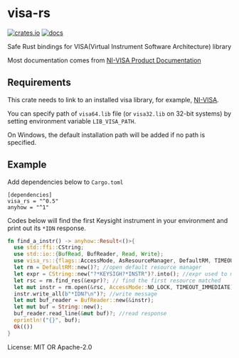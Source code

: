 # visa-rs

[![crates.io](https://img.shields.io/crates/v/visa-rs.svg)](https://crates.io/crates/visa-rs)
[![docs](https://docs.rs/visa-rs/badge.svg)](https://docs.rs/visa-rs)


Safe Rust bindings for VISA(Virtual Instrument Software Architecture) library

Most documentation comes from [NI-VISA Product Documentation](https://www.ni.com/docs/en-US/bundle/ni-visa-20.0/page/ni-visa/help_file_title.html)

## Requirements
This crate needs to link to an installed visa library, for example, [NI-VISA](https://www.ni.com/en-us/support/downloads/drivers/download.ni-visa.html).

You can specify path of `visa64.lib` file (or `visa32.lib` on 32-bit systems) by setting environment variable `LIB_VISA_PATH`.

On Windows, the default installation path will be added if no path is specified.

## Example
Add dependencies below to `Cargo.toml`
```
[dependencies]
visa_rs = "^0.5"
anyhow = "^1"
```
Codes below will find the first Keysight instrument in your environment and print out its `*IDN` response.
```rust
fn find_a_instr() -> anyhow::Result<()>{
  use std::ffi::CString;
  use std::io::{BufRead, BufReader, Read, Write};
  use visa_rs::{flags::AccessMode, AsResourceManager, DefaultRM, TIMEOUT_IMMEDIATE};
  let rm = DefaultRM::new()?; //open default resource manager
  let expr = CString::new("?*KEYSIGH?*INSTR")?.into(); //expr used to match resource name
  let rsc = rm.find_res(&expr)?; // find the first resource matched
  let mut instr = rm.open(&rsc, AccessMode::NO_LOCK, TIMEOUT_IMMEDIATE)?; //open a session to resource
  instr.write_all(b"*IDN?\n")?; //write message
  let mut buf_reader = BufReader::new(&instr);
  let mut buf = String::new();
  buf_reader.read_line(&mut buf)?; //read response
  eprintln!("{}", buf);
  Ok(())
}
```

License: MIT OR Apache-2.0
